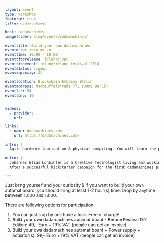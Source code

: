 ```yaml
---
layout: event
type: workshop
featured: true
title: dadamachines

host: dadamachines
imagefolder: /img/events/dadamachines/

eventtitle: Build your own dadamachines
eventdate: 2018-09-28
eventtime: 10:00 - 18:00
eventtitorelease: icluhbjs3pu
eventtitoevent: retune/retune-festival-2018
eventstatus: signup
eventcapacity: 25

eventlocation: Blockchain Embassy Berlin
eventaddress: Manteuffelstraße 77, 10999 Berlin
eventlat: 54
eventlong: 10


videos:
  - provider:
    url:

links:
  - name: dadamachines.com
    url: https://dadamachines.com/

intro: |
  Agile hardware fabrication & physical computing. You will learn the process of inhouse electronics production. We are going to assemble the special RETUNE EDITION automat board with the help of our pick and place machine. You can finish the board, solder the missing connectors and flash the software to make it work and go dada.

outro: |
  Johannes Elias Lohbihler is a Creative Technologist living and working in Berlin. He is the creator of dadamachines. Previously co-founder of a SaaS company named LUXOWORKS. He is a seventh generation carpenter with a BA in product design and an MA in interaction design. He creates digital and analogue products and experiences.
  After a successful kickstarter campaign for the first dadamachines product – the automat toolkit in 2017, and its delivery to more the 500 customers worldwide. The brand is now opening up as a label for open source music hardware. Therefore Johannes and his friends are currently building a new workshop/space at the Blockchain Embassy Berlin to enable agile hardware development.  

---
```


Just bring yourself and your curiosity & if you want to build your own automat board, you should bring at least 1-2 hour(s) time. Drop by anytime between 10:00 and 18:00.

There are following options for participation:
1. You can just stop by and have a look. Free of charge!
2. Build your own dadamachines automat board - Retune Festival DIY Edition: 49,- Euro + 19% VAT (people can get an invoice)
3. Build your own dadamachines automat board + Power supply + actuator(s): 99,- Euro + 19% VAT (people can get an invoice)
